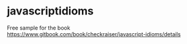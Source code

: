 # javascriptidioms
Free sample for the book https://www.gitbook.com/book/checkraiser/javascript-idioms/details
